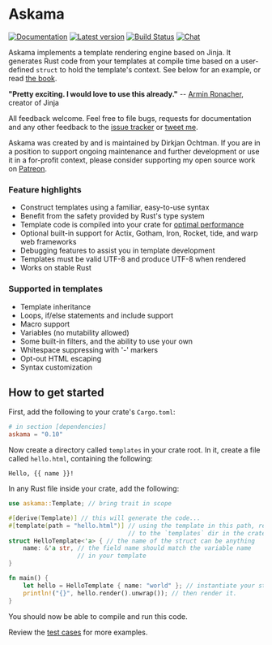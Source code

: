 # Askama

[![Documentation](https://docs.rs/askama/badge.svg)](https://docs.rs/askama/)
[![Latest version](https://img.shields.io/crates/v/askama.svg)](https://crates.io/crates/askama)
[![Build Status](https://github.com/djc/askama/workflows/CI/badge.svg)](https://github.com/djc/askama/actions?query=workflow%3ACI)
[![Chat](https://badges.gitter.im/gitterHQ/gitter.svg)](https://gitter.im/djc/askama)

Askama implements a template rendering engine based on Jinja.
It generates Rust code from your templates at compile time
based on a user-defined `struct` to hold the template's context.
See below for an example, or read [the book][docs].

**"Pretty exciting. I would love to use this already."** --
[Armin Ronacher][mitsuhiko], creator of Jinja

All feedback welcome. Feel free to file bugs, requests for documentation and
any other feedback to the [issue tracker][issues] or [tweet me][twitter].

Askama was created by and is maintained by Dirkjan Ochtman. If you are in a
position to support ongoing maintenance and further development or use it
in a for-profit context, please consider supporting my open source work on
[Patreon][patreon].

### Feature highlights

* Construct templates using a familiar, easy-to-use syntax
* Benefit from the safety provided by Rust's type system
* Template code is compiled into your crate for [optimal performance][benchmarks]
* Optional built-in support for Actix, Gotham, Iron, Rocket, tide, and warp web frameworks
* Debugging features to assist you in template development
* Templates must be valid UTF-8 and produce UTF-8 when rendered
* Works on stable Rust

### Supported in templates

* Template inheritance
* Loops, if/else statements and include support
* Macro support
* Variables (no mutability allowed)
* Some built-in filters, and the ability to use your own
* Whitespace suppressing with '-' markers
* Opt-out HTML escaping
* Syntax customization

[docs]: https://djc.github.io/askama/
[fafhrd91]: https://github.com/fafhrd91
[mitsuhiko]: http://lucumr.pocoo.org/
[issues]: https://github.com/djc/askama/issues
[twitter]: https://twitter.com/djco/
[patreon]: https://www.patreon.com/dochtman
[benchmarks]: https://github.com/djc/template-benchmarks-rs


How to get started
------------------

First, add the following to your crate's `Cargo.toml`:

```toml
# in section [dependencies]
askama = "0.10"

```

Now create a directory called `templates` in your crate root.
In it, create a file called `hello.html`, containing the following:

```
Hello, {{ name }}!
```

In any Rust file inside your crate, add the following:

```rust
use askama::Template; // bring trait in scope

#[derive(Template)] // this will generate the code...
#[template(path = "hello.html")] // using the template in this path, relative
                                 // to the `templates` dir in the crate root
struct HelloTemplate<'a> { // the name of the struct can be anything
    name: &'a str, // the field name should match the variable name
                   // in your template
}

fn main() {
    let hello = HelloTemplate { name: "world" }; // instantiate your struct
    println!("{}", hello.render().unwrap()); // then render it.
}
```

You should now be able to compile and run this code.

Review the [test cases] for more examples.

[test cases]: https://github.com/djc/askama/tree/main/testing

